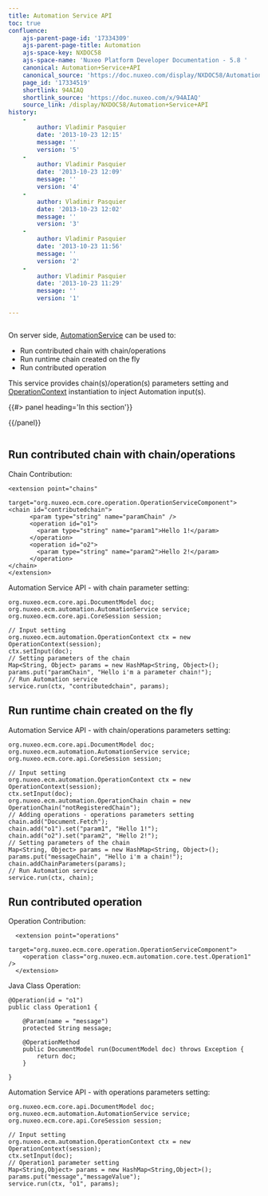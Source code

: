```yaml
---
title: Automation Service API
toc: true
confluence:
    ajs-parent-page-id: '17334309'
    ajs-parent-page-title: Automation
    ajs-space-key: NXDOC58
    ajs-space-name: 'Nuxeo Platform Developer Documentation - 5.8 '
    canonical: Automation+Service+API
    canonical_source: 'https://doc.nuxeo.com/display/NXDOC58/Automation+Service+API'
    page_id: '17334519'
    shortlink: 94AIAQ
    shortlink_source: 'https://doc.nuxeo.com/x/94AIAQ'
    source_link: /display/NXDOC58/Automation+Service+API
history:
    - 
        author: Vladimir Pasquier
        date: '2013-10-23 12:15'
        message: ''
        version: '5'
    - 
        author: Vladimir Pasquier
        date: '2013-10-23 12:09'
        message: ''
        version: '4'
    - 
        author: Vladimir Pasquier
        date: '2013-10-23 12:02'
        message: ''
        version: '3'
    - 
        author: Vladimir Pasquier
        date: '2013-10-23 11:56'
        message: ''
        version: '2'
    - 
        author: Vladimir Pasquier
        date: '2013-10-23 11:29'
        message: ''
        version: '1'

---
```

<div class="row"><div class="column medium-8">

On server side, [AutomationService](http://community.nuxeo.com/api/nuxeo/5.8/javadoc/org/nuxeo/ecm/automation/AutomationService.html) can be used to:

*   Run contributed chain with chain/operations
*   Run runtime chain created on the fly
*   Run contributed operation

This service provides chain(s)/operation(s) parameters setting and [OperationContext](http://community.nuxeo.com/api/nuxeo/5.8/javadoc/org/nuxeo/ecm/automation/OperationContext.html) instantiation to inject Automation input(s).

</div><div class="column medium-4">{{#> panel heading='In this section'}}

{{/panel}}</div></div>

## Run contributed chain with chain/operations

Chain Contribution:

```
<extension point="chains"
             target="org.nuxeo.ecm.core.operation.OperationServiceComponent">
<chain id="contributedchain">
      <param type="string" name="paramChain" />
      <operation id="o1">
        <param type="string" name="param1">Hello 1!</param>
      </operation>
      <operation id="o2">
        <param type="string" name="param2">Hello 2!</param>
      </operation>
</chain>
</extension>
```

Automation Service API - with chain parameter setting:

```
org.nuxeo.ecm.core.api.DocumentModel doc;
org.nuxeo.ecm.automation.AutomationService service;
org.nuxeo.ecm.core.api.CoreSession session;

// Input setting
org.nuxeo.ecm.automation.OperationContext ctx = new OperationContext(session);
ctx.setInput(doc);
// Setting parameters of the chain
Map<String, Object> params = new HashMap<String, Object>();
params.put("paramChain", "Hello i'm a parameter chain!");
// Run Automation service
service.run(ctx, "contributedchain", params);
```

## Run runtime chain created on the fly

Automation Service API - with chain/operations parameters setting:

```
org.nuxeo.ecm.core.api.DocumentModel doc;
org.nuxeo.ecm.automation.AutomationService service;
org.nuxeo.ecm.core.api.CoreSession session;

// Input setting
org.nuxeo.ecm.automation.OperationContext ctx = new OperationContext(session); 
ctx.setInput(doc);
org.nuxeo.ecm.automation.OperationChain chain = new OperationChain("notRegisteredChain"); 
// Adding operations - operations parameters setting
chain.add("Document.Fetch"); 
chain.add("o1").set("param1", "Hello 1!"); 
chain.add("o2").set("param2", "Hello 2!"); 
// Setting parameters of the chain 
Map<String, Object> params = new HashMap<String, Object>(); 
params.put("messageChain", "Hello i'm a chain!"); 
chain.addChainParameters(params);
// Run Automation service
service.run(ctx, chain);
```

## Run contributed operation

Operation Contribution:

```
  <extension point="operations"
             target="org.nuxeo.ecm.core.operation.OperationServiceComponent">
    <operation class="org.nuxeo.ecm.automation.core.test.Operation1" />
  </extension>
```

Java Class Operation:

```
@Operation(id = "o1")
public class Operation1 {

    @Param(name = "message")
    protected String message;

    @OperationMethod
    public DocumentModel run(DocumentModel doc) throws Exception {
        return doc;
    }

}
```

Automation Service API - with operations parameters setting:

```
org.nuxeo.ecm.core.api.DocumentModel doc;
org.nuxeo.ecm.automation.AutomationService service;
org.nuxeo.ecm.core.api.CoreSession session;

// Input setting
org.nuxeo.ecm.automation.OperationContext ctx = new OperationContext(session); 
ctx.setInput(doc);
// Operation1 parameter setting
Map<String,Object> params = new HashMap<String,Object>(); 
params.put("message","messageValue"); 
service.run(ctx, "o1", params);
```